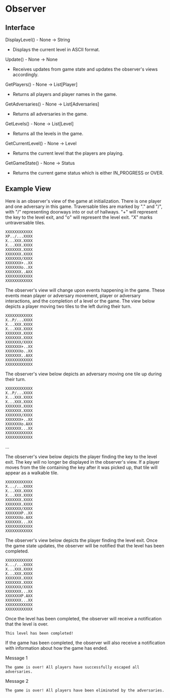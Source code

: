 # Observer

## Interface

DisplayLevel() - None -> String
- Displays the current level in ASCII format.

Update() - None -> None
- Receives updates from game state and updates the observer's views accordingly.
  
GetPlayers() - None -> List[Player]
- Returns all players and player names in the game.

GetAdversaries() - None -> List[Adversaries]
- Returns all adversaries in the game.

GetLevels() - None -> List[Level]
- Returns all the levels in the game.

GetCurrentLevel() - None -> Level
- Returns the current level that the players are playing.

GetGameState() - None -> Status
- Returns the current game status which is either IN_PROGRESS or OVER.


## Example View

Here is an observer's view of the game at initialization. There is one player and one adversary in this game. Traversable tiles are marked by "." and "/", with "/" representing doorways into or out of hallways. "+" will represent the key to the level exit, and "o" will represent the level exit. "X" marks untraversable tiles.

```
XXXXXXXXXXXX
XP../...XXXX 
X...XXX.XXXX 
X...XXX.XXXX 
XXXXXXX.XXXX 
XXXXXXX.XXXX 
XXXXXXX/XXXX 
XXXXXXX+..XX 
XXXXXXXo..XX 
XXXXXXX..AXX 
XXXXXXXXXXXX 
XXXXXXXXXXXX 
```

The observer's view will change upon events happening in the game. These events mean player or adversary movement, player or adversary interactions, and the completion of a level or the game. The view below depicts a player moving two tiles to the left during their turn.

```
XXXXXXXXXXXX 
X..P/...XXXX 
X...XXX.XXXX 
X...XXX.XXXX 
XXXXXXX.XXXX 
XXXXXXX.XXXX 
XXXXXXX/XXXX 
XXXXXXX+..XX 
XXXXXXXo..XX 
XXXXXXX..AXX 
XXXXXXXXXXXX 
XXXXXXXXXXXX 
```

The observer's view below depicts an adversary moving one tile up during their turn.

```
XXXXXXXXXXXX  
X..P/...XXXX  
X...XXX.XXXX  
X...XXX.XXXX  
XXXXXXX.XXXX 
XXXXXXX.XXXX  
XXXXXXX/XXXX  
XXXXXXX+..XX  
XXXXXXXo.AXX  
XXXXXXX...XX 
XXXXXXXXXXXX 
XXXXXXXXXXXX 
```

...

The observer's view below depicts the player finding the key to the level exit. The key will no longer be displayed in the observer's view. If a player moves from the tile containing the key after it was picked up, that tile will appear as a walkable tile.

```
XXXXXXXXXXXX  
X.../...XXXX  
X...XXX.XXXX  
X...XXX.XXXX  
XXXXXXX.XXXX 
XXXXXXX.XXXX  
XXXXXXX/XXXX  
XXXXXXXP..XX  
XXXXXXXo.AXX  
XXXXXXX...XX 
XXXXXXXXXXXX 
XXXXXXXXXXXX 
```

The observer's view below depicts the player finding the level exit. Once the game state updates, the observer will be notified that the level has been completed. 

```
XXXXXXXXXXXX  
X.../...XXXX  
X...XXX.XXXX  
X...XXX.XXXX  
XXXXXXX.XXXX 
XXXXXXX.XXXX  
XXXXXXX/XXXX  
XXXXXXX...XX  
XXXXXXXP.AXX  
XXXXXXX...XX 
XXXXXXXXXXXX 
XXXXXXXXXXXX
``` 

Once the level has been completed, the observer will receive a notification that the level is over.

```
This level has been completed!
```

If the game has been completed, the observer will also receive a notification with information about how the game has ended.

Message 1
```
The game is over! All players have successfully escaped all adversaries.
```

Message 2
```
The game is over! All players have been eliminated by the adversaries.
```
